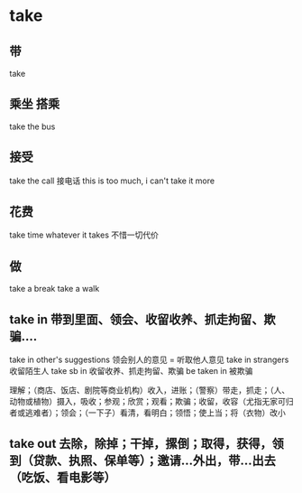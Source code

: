 # take

## 带

take

## 乘坐 搭乘

take the bus

## 接受

take the call 接电话
this is too much, i can't take it more

## 花费

take time
whatever it takes 不惜一切代价

## 做

take a break
take a walk

## take in 带到里面、领会、收留收养、抓走拘留、欺骗....

take in other's suggestions 领会别人的意见 = 听取他人意见
take in strangers 收留陌生人
take sb in 收留收养、抓走拘留、欺骗
be taken in 被欺骗

理解；（商店、饭店、剧院等商业机构）收入，进账；（警察）带走，抓走；（人、动物或植物）摄入，吸收；参观；欣赏；观看；欺骗；收留，收容（尤指无家可归者或逃难者）；领会；（一下子）看清，看明白；领悟；使上当；将（衣物）改小

## take out 去除，除掉；干掉，摞倒；取得，获得，领到（贷款、执照、保单等）；邀请…外出，带…出去（吃饭、看电影等）
